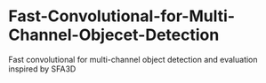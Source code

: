 # Fast-Convolutional-for-Multi-Channel-Objecet-Detection
Fast convolutional for multi-channel object detection and evaluation inspired by SFA3D
